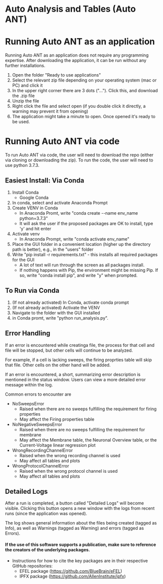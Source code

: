 #  Auto Analysis and Tables (Auto ANT)

# Running Auto ANT as an application
Running Auto ANT as an application does not require any programming expertise. After downloading the application, it can be run without any further installations.
1. Open the folder "Ready to use applications"
2. Select the relevant zip file depending on your operating system (mac or PC) and click it
3. In the upper right corner there are 3 dots ("..."). Click this, and download the .zip file
4. Unzip the file 
5. Right click the file and select open (if you double click it directly, a warning may prevent it from opening)
6. The application might take a minute to open. Once opened it's ready to be used.

# Running Auto ANT via code 
To run Auto ANT via code, the user will need to download the repo (either via cloning or downloading the zip).
To run the code, the user will need to use python 3.7.3.

## Easiest Install: Via Conda 
1. Install Conda
    - Google Conda
2. In conda, select and activate Anaconda Prompt
3. Create VENV in Conda
    - In Anaconda Promt, write "conda create --name  env_name python=3.7.3"
    - It will ask the user if the proposed packages are OK to install, type 'y' and hit enter
4. Activate venv
    - In Anaconda Prompt, write "conda activate env_name"
5. Place the GUI folder in a convenient location (higher up the directory path is better), e.g., in the "users" folder
6. Write "pip install -r requirements.txt" - this installs all required packages for the GUI
    - A lot of text will run through the screen as all packages install. 
    - If  nothing happens with Pip, the environment might be missing Pip. If so, write "conda install pip", and write "y" when prompted.

## To Run via Conda
1. (If not already activated) In Conda, activate conda prompt
2. (If not already activated) Activate the VENV
3. Navigate to the folder with the GUI installed 
4. in Conda promt, write "python run_analysis.py".

## Error Handling
If an error is encountered while creatinga file, the process for that cell and file will be stopped, but other cells will continue to be analyzed.

For example, if a cell is lacking sweeps, the firing proprties table will skip that file. Other cells on the other hand will be added.

If an error is encountered, a short, summarizing error description is mentioned in the status window. Users can view a more detailed error message within the log. 

Common errors to encounter are 
- NoSweepsError
    - Raised when there are no sweeps fulfilling the requirement for firing properties 
    - May affect the Firing properties table
- NoNegativeSweepsError
    - Raised when there are no sweeps fulfilling the requirement for membrane
    - May affect the Membrane table, the Neuronal Overview table, or the Current-Voltage linear regression plot
- WrongRecordingChannelError
    - Raised when the wrong recording channel is used
    - May affect all tables and plots
- WrongProtocolChannelError
    - Raised when the wrong protocol channel is used
    - May affect all tables and plots

## Detailed Logs
After a run is completed, a button called "Detailed Logs" will become visible. Clicking this button opens a new window with the logs from recent runs (since the application was opened).

The log shows general information about the files being created (tagged as Info), as well as Warnings (tagged as Warning) and errors (tagged as Errors).

#### If the use of this software supports a publication, make sure to reference the creators of the underlying packages.
- Instructions for how to cite the key packages are in their respective GitHub repositories:
    - EFEL package (https://github.com/BlueBrain/eFEL)
    - IPFX package (https://github.com/AllenInstitute/ipfx)

